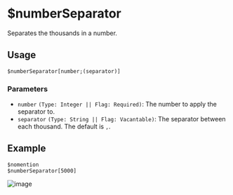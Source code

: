 # $numberSeparator
Separates the thousands in a number.

## Usage
```
$numberSeparator[number;(separator)]
```

### Parameters 
- `number` `(Type: Integer || Flag: Required)`: The number to apply the separator to.
- `separator` `(Type: String || Flag: Vacantable)`: The separator between each thousand. The default is `,`.

## Example
```
$nomention
$numberSeparator[5000]
```

![image](https://user-images.githubusercontent.com/69215413/126918009-8f4ba7d1-875b-43da-a24b-5126464996b9.png)

